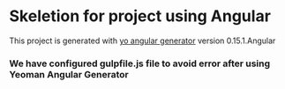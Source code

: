 # Skeletion for project using Angular

This project is generated with [yo angular generator](https://github.com/yeoman/generator-angular)
version 0.15.1.Angular

### We have configured gulpfile.js file to avoid error after using Yeoman Angular Generator
